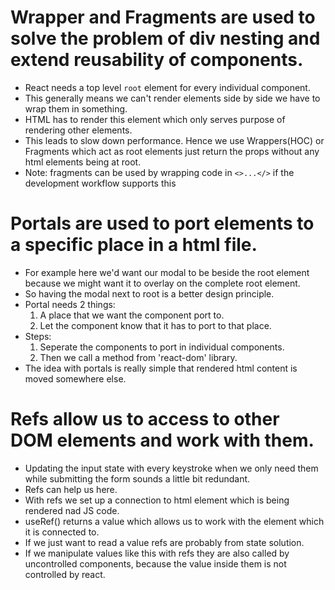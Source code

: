 # Wrapper and Fragments are used to solve the problem of div nesting and extend reusability of components.

* React needs a top level `root` element for every individual component.
* This generally means we can't render elements side by side we have to wrap them in something.
* HTML has to render this element which only serves purpose of rendering other elements.
* This leads to slow down performance. Hence we use Wrappers(HOC) or Fragments which act as root elements just return the props without any html elements being at root.
* Note: fragments can be used by wrapping code in `<>...</>` if the development workflow supports this

# Portals are used to port elements to a specific place in a html file.

* For example here we'd want our modal to be beside the root element because we might want it to overlay on the complete root element.
* So having the modal next to root is a better design principle.
* Portal needs 2 things:
    1. A place that we want the component port to.
    2. Let the component know that it has to port to that place.
* Steps:
    1. Seperate the components to port in individual components.
    2. Then we call a method from 'react-dom' library.
* The idea with portals is really simple that rendered html content is moved somewhere else.

# Refs allow us to access to other DOM elements and work with them.
* Updating the input state with every keystroke when we only need them while submitting the form sounds a little bit redundant.
* Refs can help us here.
* With refs we set up a connection to html element which is being rendered  nad JS code.
* useRef() returns a value which allows us to work with the element which it is connected to.
* If we just want to read a value refs are probably from state solution.
* If we manipulate values like this with refs they are also called by uncontrolled components, because the value inside them is not controlled by react.